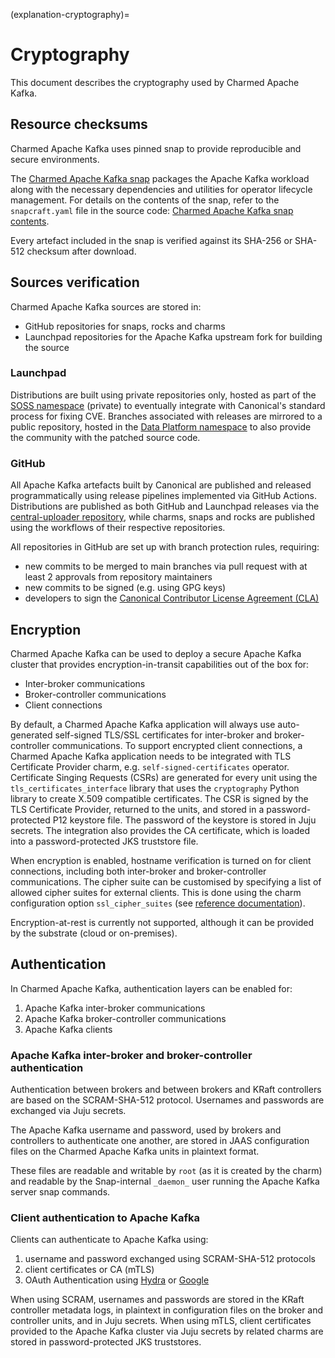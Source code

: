(explanation-cryptography)=
# Cryptography

This document describes the cryptography used by Charmed Apache Kafka.

## Resource checksums

Charmed Apache Kafka uses pinned snap to provide reproducible and secure environments.

The [Charmed Apache Kafka snap](https://snapstore.io/charmed-kafka) packages the Apache Kafka workload along with the necessary dependencies and utilities for operator lifecycle management.
For details on the contents of the snap, refer to the `snapcraft.yaml` file in the source code: [Charmed Apache Kafka snap contents](https://github.com/canonical/charmed-kafka-snap/blob/4/edge/snap/snapcraft.yaml).

Every artefact included in the snap is verified against its SHA-256 or SHA-512 checksum after download.

## Sources verification

Charmed Apache Kafka sources are stored in:

* GitHub repositories for snaps, rocks and charms
* Launchpad repositories for the Apache Kafka upstream fork for building the source

### Launchpad

Distributions are built using private repositories only, hosted as part of the [SOSS namespace](https://launchpad.net/soss) (private) to eventually
integrate with Canonical's standard process for fixing CVE.
Branches associated with releases are mirrored to a public repository, hosted in the [Data Platform namespace](https://launchpad.net/~data-platform)
to also provide the community with the patched source code.

### GitHub

All Apache Kafka artefacts built by Canonical are published and released programmatically using release pipelines implemented via GitHub Actions. 
Distributions are published as both GitHub and Launchpad releases via the [central-uploader repository](https://github.com/canonical/central-uploader), while 
charms, snaps and rocks are published using the workflows of their respective repositories. 

All repositories in GitHub are set up with branch protection rules, requiring:

* new commits to be merged to main branches via pull request with at least 2 approvals from repository maintainers
* new commits to be signed (e.g. using GPG keys)
* developers to sign the [Canonical Contributor License Agreement (CLA)](https://ubuntu.com/legal/contributors)

## Encryption

Charmed Apache Kafka can be used to deploy a secure Apache Kafka cluster that provides encryption-in-transit capabilities out of the box 
for:

* Inter-broker communications
* Broker-controller communications
* Client connections

By default, a Charmed Apache Kafka application will always use auto-generated self-signed TLS/SSL certificates for inter-broker and broker-controller communications.
To support encrypted client connections, a Charmed Apache Kafka application needs to be integrated with TLS Certificate Provider charm, e.g. 
`self-signed-certificates` operator. Certificate Singing Requests (CSRs) are generated for every unit using the `tls_certificates_interface` library that uses the `cryptography` 
Python library to create X.509 compatible certificates. The CSR is signed by the TLS Certificate Provider, returned to the units, and 
stored in a password-protected P12 keystore file. The password of the keystore is stored in Juju secrets.
The integration also provides the CA certificate, which is loaded into a password-protected JKS truststore file.

When encryption is enabled, hostname verification is turned on for client connections, including both inter-broker and broker-controller communications. The cipher suite can 
be customised by specifying a list of allowed cipher suites for external clients. This is done using the charm configuration option
`ssl_cipher_suites` (see [reference documentation](https://charmhub.io/kafka/configurations)). 

Encryption-at-rest is currently not supported, although it can be provided by the substrate (cloud or on-premises).

## Authentication

In Charmed Apache Kafka, authentication layers can be enabled for:

1. Apache Kafka inter-broker communications
2. Apache Kafka broker-controller communications
3. Apache Kafka clients

### Apache Kafka inter-broker and broker-controller authentication

Authentication between brokers and between brokers and KRaft controllers are based on the SCRAM-SHA-512 protocol. Usernames and passwords are exchanged via Juju secrets.

The Apache Kafka username and password, used by brokers and controllers to authenticate one another, are stored in JAAS configuration files on the Charmed Apache Kafka units in plaintext format.

These files are readable and writable by `root` (as it is created by the charm) and readable by the Snap-internal `_daemon_` user running the Apache Kafka server snap commands.

### Client authentication to Apache Kafka

Clients can authenticate to Apache Kafka using:

1. username and password exchanged using SCRAM-SHA-512 protocols
2. client certificates or CA (mTLS)
3. OAuth Authentication using [Hydra](https://discourse.charmhub.io/t/how-to-connect-to-kafka-using-hydra-as-oidc-provider/14610) or [Google](https://discourse.charmhub.io/t/how-to-connect-to-kafka-using-google-as-oidc-provider/14611)

When using SCRAM, usernames and passwords are stored in the KRaft controller metadata logs, in plaintext in configuration files on the broker and controller units, and in Juju secrets. 
When using mTLS, client certificates provided to the Apache Kafka cluster via Juju secrets by related charms are stored in password-protected JKS truststores.
